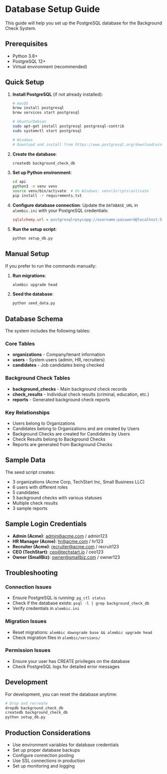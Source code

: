 # Database Setup Guide

This guide will help you set up the PostgreSQL database for the Background Check System.

## Prerequisites

- Python 3.8+
- PostgreSQL 12+
- Virtual environment (recommended)

## Quick Setup

1. **Install PostgreSQL** (if not already installed):
   ```bash
   # macOS
   brew install postgresql
   brew services start postgresql
   
   # Ubuntu/Debian
   sudo apt-get install postgresql postgresql-contrib
   sudo systemctl start postgresql
   
   # Windows
   # Download and install from https://www.postgresql.org/download/windows/
   ```

2. **Create the database**:
   ```bash
   createdb background_check_db
   ```

3. **Set up Python environment**:
   ```bash
   cd api
   python3 -m venv venv
   source venv/bin/activate  # On Windows: venv\Scripts\activate
   pip install -r requirements.txt
   ```

4. **Configure database connection**:
   Update the `DATABASE_URL` in `alembic.ini` with your PostgreSQL credentials:
   ```ini
   sqlalchemy.url = postgresql+psycopg://username:password@localhost:5432/background_check_db
   ```

5. **Run the setup script**:
   ```bash
   python setup_db.py
   ```

## Manual Setup

If you prefer to run the commands manually:

1. **Run migrations**:
   ```bash
   alembic upgrade head
   ```

2. **Seed the database**:
   ```bash
   python seed_data.py
   ```

## Database Schema

The system includes the following tables:

### Core Tables
- **organizations** - Company/tenant information
- **users** - System users (admin, HR, recruiters)
- **candidates** - Job candidates being checked

### Background Check Tables
- **background_checks** - Main background check records
- **check_results** - Individual check results (criminal, education, etc.)
- **reports** - Generated background check reports

### Key Relationships
- Users belong to Organizations
- Candidates belong to Organizations and are created by Users
- Background Checks are created for Candidates by Users
- Check Results belong to Background Checks
- Reports are generated from Background Checks

## Sample Data

The seed script creates:
- 3 organizations (Acme Corp, TechStart Inc, Small Business LLC)
- 6 users with different roles
- 5 candidates
- 5 background checks with various statuses
- Multiple check results
- 3 sample reports

## Sample Login Credentials

- **Admin (Acme)**: admin@acme.com / admin123
- **HR Manager (Acme)**: hr@acme.com / hr123
- **Recruiter (Acme)**: recruiter@acme.com / recruit123
- **CEO (TechStart)**: ceo@techstart.io / ceo123
- **Owner (SmallBiz)**: owner@smallbiz.com / owner123

## Troubleshooting

### Connection Issues
- Ensure PostgreSQL is running: `pg_ctl status`
- Check if the database exists: `psql -l | grep background_check_db`
- Verify credentials in `alembic.ini`

### Migration Issues
- Reset migrations: `alembic downgrade base && alembic upgrade head`
- Check migration files in `alembic/versions/`

### Permission Issues
- Ensure your user has CREATE privileges on the database
- Check PostgreSQL logs for detailed error messages

## Development

For development, you can reset the database anytime:
```bash
# Drop and recreate
dropdb background_check_db
createdb background_check_db
python setup_db.py
```

## Production Considerations

- Use environment variables for database credentials
- Set up proper database backups
- Configure connection pooling
- Use SSL connections in production
- Set up monitoring and logging
